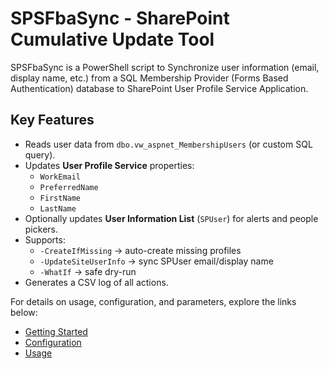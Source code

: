 # SPSFbaSync - SharePoint Cumulative Update Tool

SPSFbaSync is a PowerShell script to Synchronize user information (email, display name, etc.) from a SQL Membership Provider (Forms Based Authentication) database to SharePoint User Profile Service Application.

## Key Features

- Reads user data from `dbo.vw_aspnet_MembershipUsers` (or custom SQL query).
- Updates **User Profile Service** properties:
  - `WorkEmail`
  - `PreferredName`
  - `FirstName`
  - `LastName`
- Optionally updates **User Information List** (`SPUser`) for alerts and people pickers.
- Supports:
  - `-CreateIfMissing` → auto-create missing profiles
  - `-UpdateSiteUserInfo` → sync SPUser email/display name
  - `-WhatIf` → safe dry-run
- Generates a CSV log of all actions.

For details on usage, configuration, and parameters, explore the links below:

- [Getting Started](./Getting-Started)
- [Configuration](./Configuration)
- [Usage](./Usage)
